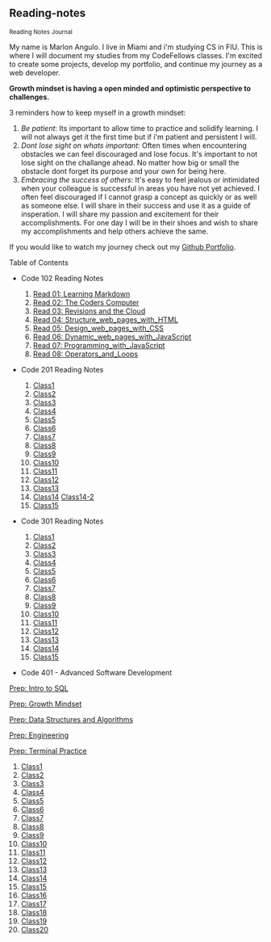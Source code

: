 ## Reading-notes
<sub>Reading Notes Journal</sub>

My name is Marlon Angulo. I live in Miami and i'm studying CS in FIU. This is where I will document my studies from my CodeFellows classes. I'm excited to create some projects, develop my portfolio, and continue my journey as a web developer.

**Growth mindset is having a open minded and optimistic perspective to challenges.**

3 reminders how to keep myself in a growth mindset:
  1. *Be patient*: Its important to allow time to practice and solidify learning. I will not always get it the first time but if i'm patient and persistent I will.
  2. *Dont lose sight on whats important*: Often times when encountering obstacles we can feel discouraged and lose focus. It's important to not lose sight on the challange ahead. No matter how big or small the obstacle dont forget its purpose and your own for being here.
  3. *Embracing the success of others*: It's easy to feel jealous or intimidated when your colleague is successful in areas you have not yet achieved. I often feel discouraged if I cannot grasp a concept as quickly or as well as someone else. I will share in their success and use it as a guide of insperation. I will share my passion and excitement for their accomplishments. For one day I will be in their shoes and wish to share my accomplishments and help others achieve the same.

If you would like to watch my journey check out my [Github Portfolio](github.com/junior033/).

Table of Contents

- Code 102 Reading Notes
  1. [Read 01: Learning Markdown](./102-notes/Read%3A01-Learning%20Markdown.md)
  2. [Read 02: The Coders Computer](./102-notes/Read%3A%2002%20-%20The%20Coder's%20Computer.md)
  3. [Read 03: Revisions and the Cloud](./102-notes/Read%3A%2003%20-%20Revisions%20and%20the%20Cloud.md)
  4. [Read 04: Structure_web_pages_with_HTML](./102-notes/Read%3A04-Structure_web_pages_with_HTML.md)
  5. [Read 05: Design_web_pages_with_CSS](./102-notes/Read%3A05-Design_web_pages_with_CSS.md)
  6. [Read 06: Dynamic_web_pages_with_JavaScript](./102-notes/Read%3A06-Dynamic_web_pages_with_JavaScript.md)
  7. [Read 07: Programming_with_JavaScript](./102-notes/Read%3A07-Programming_with_JavaScript.md)
  8. [Read 08: Operators_and_Loops](./102-notes/Read%3A08-Operators_and_Loops.md)

- Code 201 Reading Notes
  1. [Class1](./201-notes/class1.md)
  2. [Class2](./201-notes/class2.md)
  3. [Class3](./201-notes/class3.md)
  4. [Class4](./201-notes/class4.md)
  5. [Class5](./201-notes/class5.md)
  6. [Class6](./201-notes/class6.md)
  7. [Class7](./201-notes/class7.md)
  8. [Class8](./201-notes/class8.md)
  9. [Class9](./201-notes/class9.md)
  10. [Class10](./201-notes/class10.md)
  11. [Class11](./201-notes/class11.md)
  12. [Class12](./201-notes/class12.md)
  13. [Class13](./201-notes/class13.md)
  14. [Class14](./201-notes/class14.md) [Class14-2](./201-notes/class14-2.md)
  15. [Class15](./201-notes/class15.md)

- Code 301 Reading Notes
  1. [Class1](./301-notes/class1.md)
  2. [Class2](./301-notes/class2.md)
  3. [Class3](./301-notes/class3.md)
  4. [Class4](./301-notes/class4.md)
  5. [Class5](./301-notes/class5.md)
  6. [Class6](./301-notes/class6.md)
  7. [Class7](./301-notes/class7.md)
  8. [Class8](./301-notes/class8.md)
  9. [Class9](./301-notes/class9.md)
  10. [Class10](./301-notes/class10.md)
  11. [Class11](./301-notes/class11.md)
  12. [Class12](./301-notes/class12.md)
  13. [Class13](./301-notes/class13.md)
  14. [Class14](./301-notes/class14.md)
  15. [Class15](./301-notes/class15.md)

- Code 401 - Advanced Software Development

[Prep: Intro to SQL](./401-notes/sql.md)

[Prep: Growth Mindset](./401-notes/growthMindset.md)

[Prep: Data Structures and Algorithms](./401-notes/DataStructuresAndAlgorithms.md)

[Prep: Engineering](./401-notes/engineering.md)

[Prep: Terminal Practice](./401-notes/terminalPractice.md)

  1. [Class1](./401-notes/class1.md)
  2. [Class2](./401-notes/class2.md)
  3. [Class3](./401-notes/class3.md)
  4. [Class4](./401-notes/class4.md)
  5. [Class5](./401-notes/class5.md)
  6. [Class6](./401-notes/class6.md)
  7. [Class7](./401-notes/class7.md)
  8. [Class8](./401-notes/class8.md)
  9. [Class9](./401-notes/class9.md)
  10. [Class10](./401-notes/class10.md)
  11. [Class11](./401-notes/class11.md)
  12. [Class12](./401-notes/class12.md)
  13. [Class13](./401-notes/class13.md)
  14. [Class14](./401-notes/class14.md)
  15. [Class15](./401-notes/class15.md)
  16. [Class16](./401-notes/class15.md)
  17. [Class17](./401-notes/class15.md)
  18. [Class18](./401-notes/class15.md)
  19. [Class19](./401-notes/class15.md)
  20. [Class20](./401-notes/class15.md)
